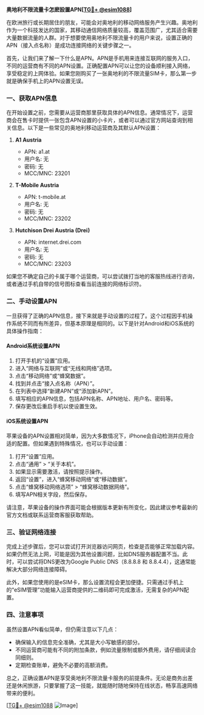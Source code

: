 **奥地利不限流量卡怎麽設置APN[[TG💪+ @esim1088](https://t.me/s/esim1088)]**

在欧洲旅行或长期居住的朋友，可能会对奥地利的移动网络服务产生兴趣。奥地利作为一个科技发达的国家，其移动通信网络质量较高，覆盖范围广，尤其适合需要大量数据流量的人群。对于想要使用奥地利不限流量卡的用户来说，设置正确的APN（接入点名称）是成功连接网络的关键步骤之一。

首先，让我们来了解一下什么是APN。APN是手机用来连接互联网的服务入口，不同的运营商有不同的APN设置。正确配置APN可以让您的设备顺利接入网络，享受稳定的上网体验。如果您刚购买了一张奥地利的不限流量SIM卡，那么第一步就是确保手机上的APN设置无误。

### 一、获取APN信息

在开始设置之前，您需要从运营商那里获取具体的APN信息。通常情况下，运营商会在售卡时提供一张包含APN设置的小卡片，或者可以通过官方网站查询到相关信息。以下是一些常见的奥地利移动运营商及其默认APN设置：

1. **A1 Austria**
   - APN: a1.at
   - 用户名: 无
   - 密码: 无
   - MCC/MNC: 23201

2. **T-Mobile Austria**
   - APN: t-mobile.at
   - 用户名: 无
   - 密码: 无
   - MCC/MNC: 23202

3. **Hutchison Drei Austria (Drei)**
   - APN: internet.drei.com
   - 用户名: 无
   - 密码: 无
   - MCC/MNC: 23203

如果您不确定自己的卡属于哪个运营商，可以尝试拨打当地的客服热线进行咨询，或者通过手机自带的信号图标查看当前连接的网络标识符。

### 二、手动设置APN

一旦获得了正确的APN信息，接下来就是手动设置的过程了。这个过程因手机操作系统不同而有所差异，但基本原理是相同的。以下是针对Android和iOS系统的具体操作指南：

#### Android系统设置APN

1. 打开手机的“设置”应用。
2. 进入“网络与互联网”或“无线和网络”选项。
3. 点击“移动网络”或“蜂窝数据”。
4. 找到并点击“接入点名称（APN）”。
5. 在列表中选择“新建APN”或“添加新APN”。
6. 填写相应的APN信息，包括APN名称、APN地址、用户名、密码等。
7. 保存更改后重启手机以使设置生效。

#### iOS系统设置APN

苹果设备的APN设置相对简单，因为大多数情况下，iPhone会自动检测并应用合适的配置。但如果遇到特殊情况，也可以手动设置：

1. 打开“设置”应用。
2. 点击“通用” > “关于本机”。
3. 如果显示需要激活，请按照提示操作。
4. 返回“设置”，进入“蜂窝移动网络”或“移动数据”。
5. 点击“蜂窝移动网络选项” > “蜂窝移动数据网络”。
6. 填写APN相关字段，然后保存。

请注意，苹果设备的操作界面可能会根据版本更新有所变化，因此建议参考最新的官方文档或联系运营商客服获取帮助。

### 三、验证网络连接

完成上述步骤后，您可以尝试打开浏览器访问网页，检查是否能够正常加载内容。如果仍然无法上网，可能是因为其他设置问题，比如DNS服务器配置不当。此时，可以尝试将DNS更改为Google Public DNS（8.8.8.8 和 8.8.4.4），这通常能解决大部分网络连接障碍。

此外，如果您使用的是eSIM卡，那么设置流程会更加便捷。只需通过手机上的“eSIM管理”功能输入运营商提供的二维码即可完成激活，无需复杂的APN配置。

### 四、注意事项

虽然设置APN看似简单，但仍需注意以下几点：

- 确保输入的信息完全准确，尤其是大小写敏感的部分。
- 不同运营商可能有不同的附加条款，例如流量限制或额外费用，请仔细阅读合同细则。
- 定期检查账单，避免不必要的高额消费。

总之，正确设置APN是享受奥地利不限流量卡服务的前提条件。无论是商务出差还是休闲旅游，只要掌握了这一技能，就能随时随地保持在线状态，畅享高速网络带来的便利。

[[TG💪+ @esim1088](https://t.me/s/esim1088) ![Image](https://i.postimg.cc/4NQfJmqS/Snipaste-2025-05-13-00-14-12.png)]